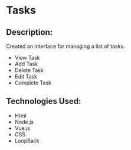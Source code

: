 # Tasks

## Description:
Created an interface for managing a list of tasks.
- View Task
- Add Task
- Delete Task
- Edit Task
- Complete Task

## Technologies Used:
- Html
- Node.js
- Vue.js
- CSS
- LoopBack

